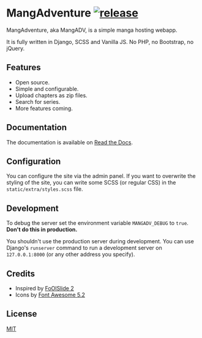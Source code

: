 # MangAdventure [![release](https://img.shields.io/github/release/evangelos-ch/MangAdventure/all.svg)](https://github.com/evangelos-ch/MangAdventure/releases/latest)

MangAdventure, aka MangADV, is a simple manga hosting webapp.

It is fully written in Django, SCSS and Vanilla JS. No PHP, no Bootstrap, no jQuery.

## Features

* Open source.
* Simple and configurable.
* Upload chapters as zip files.
* Search for series.
* More features coming.

## Documentation

The documentation is available on [Read the Docs](https://mangadventure.rtfd.io).

## Configuration

You can configure the site via the admin panel. If you want to overwrite the styling of the site, you can write some SCSS (or regular CSS) in the `static/extra/styles.scss` file.

## Development

To debug the server set the environment variable ``MANGADV_DEBUG`` to ``true``. **Don't do this in production.**

You shouldn't use the production server during development. You can use Django's ``runserver`` command to run a development server on `127.0.0.1:8000` (or any other address you specify).

## Credits

* Inspired by [FoOlSlide 2](https://github.com/chocolatkey/FoOlSlide2)
* Icons by [Font Awesome 5.2](https://fontawesome.com>)

## License

[MIT](LICENSE)

